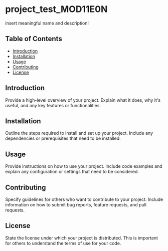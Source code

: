 # project_test_MOD11E0N
insert meaningful name and description!

## Table of Contents

- [Introduction](#introduction)
- [Installation](#installation)
- [Usage](#usage)
- [Contributing](#contributing)
- [License](#license)

## Introduction

Provide a high-level overview of your project. Explain what it does, why it's useful, and any key features or functionalities.

## Installation

Outline the steps required to install and set up your project. Include any dependencies or prerequisites that need to be installed.

## Usage

Provide instructions on how to use your project. Include code examples and explain any configuration or settings that need to be considered.

## Contributing

Specify guidelines for others who want to contribute to your project. Include information on how to submit bug reports, feature requests, and pull requests.

## License

State the license under which your project is distributed. This is important for others to understand the terms of use for your code.


